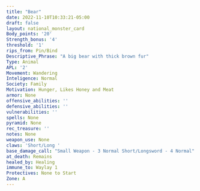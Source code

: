 ```yaml
---
title: "Bear"
date: 2022-11-10T10:33:21-05:00
draft: false
layout: national_monster_card
Body_points: '20'
Strength_bonus: '4'
threshold: '1'
rips_from: Pin/Bind
Descriptive_Phrase: "A big bear with thick brown fur"
Type: Animal
APL: '2'
Movement: Wandering
Inteligence: Normal
Society: Family
Motivation: Hunger, Likes Honey and Meat
armor: None
offensive_abilities: ''
defensive_abilities: ''
vulnerabilities: ''
spells: None
pyramid: None
rec_treasure: ''
notes: None
weapon_use: None
claws: 'Short/Long '
base_damage_call: "Small Weapon - 3 Normal Short/Longsword - 4 Normal"
at_death: Remains
healed_by: Healing
immune_to: Waylay 1
Protectives: None to Start
Zone: A
---
```


